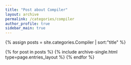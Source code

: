 ```yaml
---
title: "Post about Compiler"
layout: archive
permalink: /categories/compiler
author_profile: true
sidebar_main: true
---
```


{% assign posts = site.categories.Compiler | sort:"title" %}

{% for post in posts %}
  {% include archive-single.html type=page.entries_layout %}
{% endfor %}
